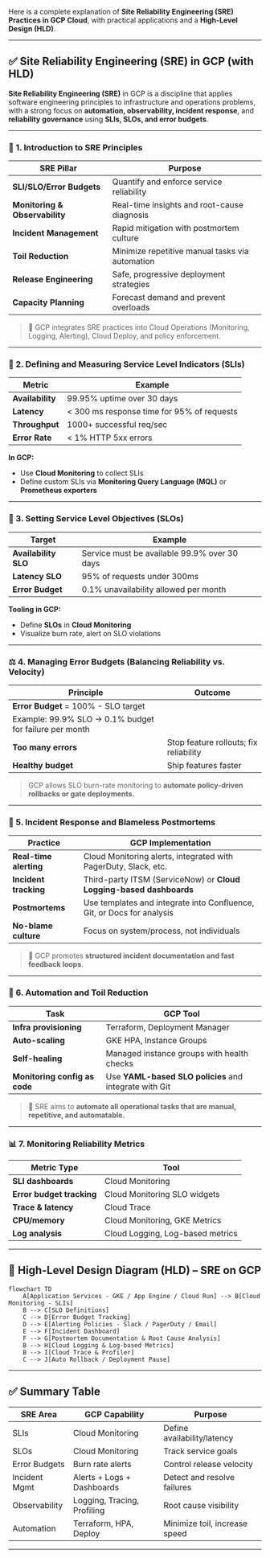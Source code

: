 Here is a complete explanation of **Site Reliability Engineering (SRE) Practices in GCP Cloud**, with practical applications and a **High-Level Design (HLD)**.

---

## ✅ Site Reliability Engineering (SRE) in GCP (with HLD)

**Site Reliability Engineering (SRE)** in GCP is a discipline that applies software engineering principles to infrastructure and operations problems, with a strong focus on **automation, observability, incident response**, and **reliability governance** using **SLIs, SLOs, and error budgets**.

---

### 🔷 1. **Introduction to SRE Principles**

| SRE Pillar                     | Purpose                                         |
| ------------------------------ | ----------------------------------------------- |
| **SLI/SLO/Error Budgets**      | Quantify and enforce service reliability        |
| **Monitoring & Observability** | Real-time insights and root-cause diagnosis     |
| **Incident Management**        | Rapid mitigation with postmortem culture        |
| **Toil Reduction**             | Minimize repetitive manual tasks via automation |
| **Release Engineering**        | Safe, progressive deployment strategies         |
| **Capacity Planning**          | Forecast demand and prevent overloads           |

> 🔁 GCP integrates SRE practices into Cloud Operations (Monitoring, Logging, Alerting), Cloud Deploy, and policy enforcement.

---

### 📏 2. **Defining and Measuring Service Level Indicators (SLIs)**

| Metric           | Example                                    |
| ---------------- | ------------------------------------------ |
| **Availability** | 99.95% uptime over 30 days                 |
| **Latency**      | < 300 ms response time for 95% of requests |
| **Throughput**   | 1000+ successful req/sec                   |
| **Error Rate**   | < 1% HTTP 5xx errors                       |

**In GCP:**

* Use **Cloud Monitoring** to collect SLIs
* Define custom SLIs via **Monitoring Query Language (MQL)** or **Prometheus exporters**

---

### 🎯 3. **Setting Service Level Objectives (SLOs)**

| Target               | Example                                      |
| -------------------- | -------------------------------------------- |
| **Availability SLO** | Service must be available 99.9% over 30 days |
| **Latency SLO**      | 95% of requests under 300ms                  |
| **Error Budget**     | 0.1% unavailability allowed per month        |

**Tooling in GCP:**

* Define **SLOs** in **Cloud Monitoring**
* Visualize burn rate, alert on SLO violations

---

### ⚖️ 4. **Managing Error Budgets (Balancing Reliability vs. Velocity)**

| Principle                                              | Outcome                                |
| ------------------------------------------------------ | -------------------------------------- |
| **Error Budget** = 100% - SLO target                   |                                        |
| Example: 99.9% SLO → 0.1% budget for failure per month |                                        |
| **Too many errors**                                    | Stop feature rollouts; fix reliability |
| **Healthy budget**                                     | Ship features faster                   |

> GCP allows SLO burn-rate monitoring to **automate policy-driven rollbacks or gate deployments.**

---

### 🚨 5. **Incident Response and Blameless Postmortems**

| Practice               | GCP Implementation                                                     |
| ---------------------- | ---------------------------------------------------------------------- |
| **Real-time alerting** | Cloud Monitoring alerts, integrated with PagerDuty, Slack, etc.        |
| **Incident tracking**  | Third-party ITSM (ServiceNow) or **Cloud Logging-based dashboards**    |
| **Postmortems**        | Use templates and integrate into Confluence, Git, or Docs for analysis |
| **No-blame culture**   | Focus on system/process, not individuals                               |

> 📘 GCP promotes **structured incident documentation and fast feedback loops**.

---

### 🤖 6. **Automation and Toil Reduction**

| Task                          | GCP Tool                                               |
| ----------------------------- | ------------------------------------------------------ |
| **Infra provisioning**        | Terraform, Deployment Manager                          |
| **Auto-scaling**              | GKE HPA, Instance Groups                               |
| **Self-healing**              | Managed instance groups with health checks             |
| **Monitoring config as code** | Use **YAML-based SLO policies** and integrate with Git |

> 🔁 SRE aims to **automate all operational tasks that are manual, repetitive, and automatable.**

---

### 📊 7. **Monitoring Reliability Metrics**

| Metric Type               | Tool                             |
| ------------------------- | -------------------------------- |
| **SLI dashboards**        | Cloud Monitoring                 |
| **Error budget tracking** | Cloud Monitoring SLO widgets     |
| **Trace & latency**       | Cloud Trace                      |
| **CPU/memory**            | Cloud Monitoring, GKE Metrics    |
| **Log analysis**          | Cloud Logging, Log-based metrics |

---

## 🧩 High-Level Design Diagram (HLD) – SRE on GCP

```mermaid
flowchart TD
    A[Application Services - GKE / App Engine / Cloud Run] --> B[Cloud Monitoring - SLIs]
    B --> C[SLO Definitions]
    C --> D[Error Budget Tracking]
    D --> E[Alerting Policies - Slack / PagerDuty / Email]
    E --> F[Incident Dashboard]
    F --> G[Postmortem Documentation & Root Cause Analysis]
    B --> H[Cloud Logging & Log-based Metrics]
    B --> I[Cloud Trace & Profiler]
    C --> J[Auto Rollback / Deployment Pause]
```

---

## ✅ Summary Table

| SRE Area      | GCP Capability              | Purpose                       |
| ------------- | --------------------------- | ----------------------------- |
| SLIs          | Cloud Monitoring            | Define availability/latency   |
| SLOs          | Cloud Monitoring            | Track service goals           |
| Error Budgets | Burn rate alerts            | Control release velocity      |
| Incident Mgmt | Alerts + Logs + Dashboards  | Detect and resolve failures   |
| Observability | Logging, Tracing, Profiling | Root cause visibility         |
| Automation    | Terraform, HPA, Deploy      | Minimize toil, increase speed |

---


